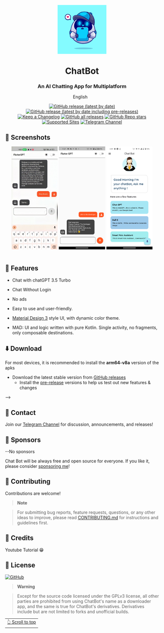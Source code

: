 <div align="center">

<img width="" src="assets/icon/chatboticon.jpg"  width=160 height=160  align="center">

# ChatBot

### An AI Chatting App for Multiplatform


English
&nbsp;&nbsp;


[![GitHub release (latest by date)](https://img.shields.io/github/v/release/zamansheikh/chatbot?color=black&label=Stable&logo=github)](https://github.com/zamansheikh/chatbot/releases/latest/)
[![GitHub release (latest by date including pre-releases)](https://img.shields.io/github/v/release/zamansheikh/chatbot?include_prereleases&label=Preview&logo=Github)](https://github.com/zamansheikh/chatbot/releases/)
[![Keep a Changelog](https://img.shields.io/badge/Changelog-lightgray?style=flat&color=gray&logo=keep-a-changelog)](https://github.com/zamansheikh/chatbot/blob/main/CHANGELOG.md)
[![GitHub all releases](https://img.shields.io/github/downloads/zamansheikh/chatbot/total?label=Downloads&logo=github)](https://github.com/zamansheikh/chatbot/releases/)
[![GitHub Repo stars](https://img.shields.io/github/stars/zamansheikh/chatbot?color=informational&label=Stars)](https://github.com/zamansheikh/chatbot)
[![Supported Sites](https://img.shields.io/badge/Supported-Sites-9cf.svg?style=flat)](https://github.com/yt-dlp/yt-dlp/blob/master/supportedsites.md)
[![Telegram Channel](https://img.shields.io/badge/Telegram-chatbot-blue?style=flat&logo=telegram)](https://t.me/decodersfamily)


</div>


## 📱 Screenshots

<div align="center">
<div>
  <img src="assets/screenshots/ss1.png" width="30%" />
  <img src="assets/screenshots/ss2.png" width="30%" />
  <img src="assets/screenshots/ss3.png" width="30%" />
</div>
</div>

<br>

## 📖 Features

- Chat with chatGPT 3.5 Turbo

- Chat Without Login

- No ads




- Easy to use and user-friendly.

- [Material Design 3](https://m3.material.io/) style UI, with dynamic color theme.

- MAD: UI and logic written with pure Kotlin. Single activity, no fragments, only composable destinations.



## ⬇️ Download

For most devices, it is recommended to install the **arm64-v8a** version of the apks

- Download the latest stable version from [GitHub releases](https://github.com/zamansheikh/chatbot/releases/latest)
  - Install the [pre-release](https://github.com/zamansheikh/chatbot/releases/) versions to help us test out new features & changes

-->

## 💬 Contact

Join our [Telegram Channel](https://t.me/decodersfamily) for discussion, announcements, and releases!

## 💖 Sponsors

  --No sponsors


Chat Bot will be always free and open source for everyone. If you like it, please consider [sponsoring me](https://github.com/sponsors/zamansheikh)!

## 🤝 Contributing

Contributions are welcome!


	
>**Note**

>For submitting bug reports, feature requests, questions, or any other ideas to improve, please read [CONTRIBUTING.md](https://github.com/zamansheikh/chatbot/blob/main/CONTRIBUTING.md) for instructions and guidelines first.



## 🧱 Credits

Youtube Tutorial 😁

## 📃 License

[![GitHub](https://img.shields.io/github/license/JunkFood02/Seal?style=for-the-badge)](https://github.com/JunkFood02/Seal/blob/main/LICENSE)

>**Warning**

>Except for the source code licensed under the GPLv3 license,
>all other parties are prohibited from using ChatBot's name as a downloader app,
>and the same is true for ChatBot's derivatives.
>Derivatives include but are not limited to forks and unofficial builds.

<div align="right">
<table><td>
<a href="#start-of-content">👆 Scroll to top</a>
</td></table>
</div>
